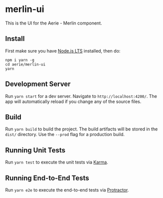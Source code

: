 # merlin-ui

This is the UI for the Aerie - Merlin component.

## Install

First make sure you have [Node.js LTS](https://nodejs.org/) installed, then do:

```
npm i yarn -g
cd aerie/merlin-ui
yarn
```

## Development Server

Run `yarn start` for a dev server. Navigate to `http://localhost:4200/`. The app will automatically reload if you change any of the source files.

## Build

Run `yarn build` to build the project. The build artifacts will be stored in the `dist/` directory. Use the `--prod` flag for a production build.

## Running Unit Tests

Run `yarn test` to execute the unit tests via [Karma](https://karma-runner.github.io).

## Running End-to-End Tests

Run `yarn e2e` to execute the end-to-end tests via [Protractor](http://www.protractortest.org/).
